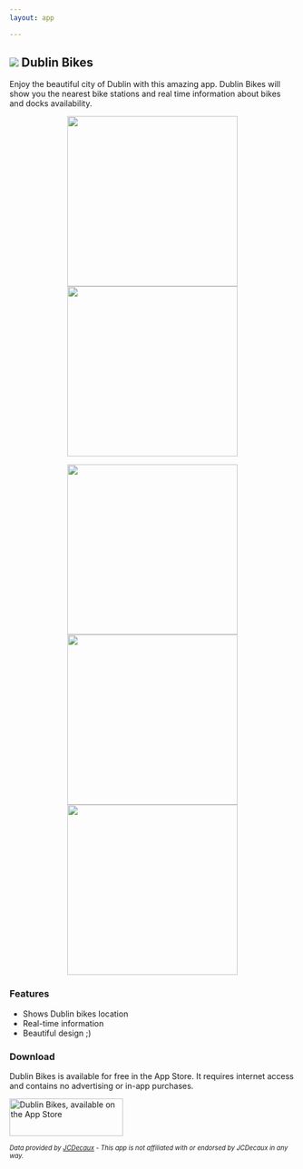 ```yaml
---
layout: app

---
```


## ![](images/bikesLogo.png) Dublin Bikes

Enjoy the beautiful city of Dublin with this amazing app. Dublin Bikes will show you the nearest bike stations and real time information about bikes and docks availability.

<p align="center">
  <img width="300" src="images/01-dublinbikes.png">
  <img width="300" src="images/02-dublinbikes.png">
</p>
<p align="center">
  <img width="300" src="images/04-dublinbikes.png">
  <img width="300" src="images/05-dublinbikes.png">
  <img width="300" src="images/06-dublinbikes.png">
</p>



### Features

* Shows Dublin bikes location
* Real-time information
* Beautiful design ;)


### Download

Dublin Bikes is available for free in the App Store. It requires internet access and contains no advertising or in-app purchases.

<p>
	<a href="https://apps.apple.com/us/app/id1488645054" class="appstore">
		<img src="../images/app-store.png" alt="Dublin Bikes, available on the App Store" width="200" height="66">
	</a>
</p>
<p style="font-size: 0.8em"><i>Data provided by <a href="https://developer.jcdecaux.com" class="appstore"> JCDecaux</a> -
This app is not affiliated with or endorsed by JCDecaux in any way.</i></p>
